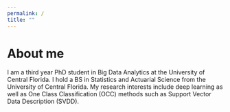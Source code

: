 ```yaml
---
permalink: /
title: ""
---
```


About me
======
I am a third year PhD student in Big Data Analytics at the University of Central Florida. I hold a BS in Statistics and Actuarial Science from the University of Central Florida. My research interests include deep learning as well as One Class Classification (OCC) methods such as Support Vector Data Description (SVDD).
